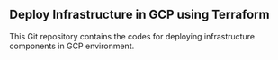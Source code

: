 **Deploy Infrastructure in GCP using Terraform**
-----------------------------------------------------------------

This Git repository contains the codes for deploying infrastructure components in GCP environment.
